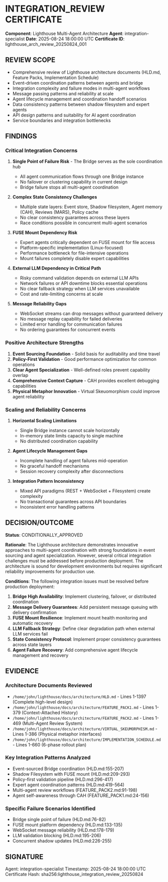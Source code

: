 # INTEGRATION_REVIEW CERTIFICATE

**Component**: Lighthouse Multi-Agent Architecture
**Agent**: integration-specialist
**Date**: 2025-08-24 18:00:00 UTC
**Certificate ID**: lighthouse_arch_review_20250824_001

## REVIEW SCOPE
- Comprehensive review of Lighthouse architecture documents (HLD.md, Feature Packs, Implementation Schedule)
- Event-driven coordination patterns between agents and bridge
- Integration complexity and failure modes in multi-agent workflows
- Message passing patterns and reliability at scale
- Agent lifecycle management and coordination handoff scenarios
- Data consistency patterns between shadow filesystem and expert agents
- API design patterns and suitability for AI agent coordination
- Service boundaries and integration bottlenecks

## FINDINGS

### Critical Integration Concerns

1. **Single Point of Failure Risk** - The Bridge serves as the sole coordination hub
   - All agent communication flows through one Bridge instance
   - No failover or clustering capability in current design
   - Bridge failure stops all multi-agent coordination

2. **Complex State Consistency Challenges**
   - Multiple state layers: Event store, Shadow filesystem, Agent memory (CAH), Reviews (MARS), Policy cache
   - No clear consistency guarantees across these layers
   - Race conditions possible in concurrent multi-agent scenarios

3. **FUSE Mount Dependency Risk**
   - Expert agents critically dependent on FUSE mount for file access
   - Platform-specific implementation (Linux-focused)
   - Performance bottleneck for file-intensive operations
   - Mount failures completely disable expert capabilities

4. **External LLM Dependency in Critical Path**
   - Risky command validation depends on external LLM APIs
   - Network failures or API downtime blocks essential operations
   - No clear fallback strategy when LLM services unavailable
   - Cost and rate-limiting concerns at scale

5. **Message Reliability Gaps**
   - WebSocket streams can drop messages without guaranteed delivery
   - No message replay capability for failed deliveries
   - Limited error handling for communication failures
   - No ordering guarantees for concurrent events

### Positive Architecture Strengths

1. **Event Sourcing Foundation** - Solid basis for auditability and time travel
2. **Policy-First Validation** - Good performance optimization for common operations
3. **Clear Agent Specialization** - Well-defined roles prevent capability overlap
4. **Comprehensive Context Capture** - CAH provides excellent debugging capabilities
5. **Physical Metaphor Innovation** - Virtual Skeuomorphism could improve agent reliability

### Scaling and Reliability Concerns

1. **Horizontal Scaling Limitations**
   - Single Bridge instance cannot scale horizontally
   - In-memory state limits capacity to single machine
   - No distributed coordination capability

2. **Agent Lifecycle Management Gaps**
   - Incomplete handling of agent failures mid-operation
   - No graceful handoff mechanisms
   - Session recovery complexity after disconnections

3. **Integration Pattern Inconsistency**
   - Mixed API paradigms (REST + WebSocket + Filesystem) create complexity
   - No transactional guarantees across API boundaries
   - Inconsistent error handling patterns

## DECISION/OUTCOME

**Status**: CONDITIONALLY_APPROVED

**Rationale**: The Lighthouse architecture demonstrates innovative approaches to multi-agent coordination with strong foundations in event sourcing and agent specialization. However, several critical integration challenges must be addressed before production deployment. The architecture is sound for development environments but requires significant reliability improvements for production use.

**Conditions**: The following integration issues must be resolved before production deployment:

1. **Bridge High Availability**: Implement clustering, failover, or distributed coordination
2. **Message Delivery Guarantees**: Add persistent message queuing with delivery confirmation
3. **FUSE Mount Resilience**: Implement mount health monitoring and automatic recovery
4. **LLM Fallback Strategy**: Define clear degradation path when external LLM services fail
5. **State Consistency Protocol**: Implement proper consistency guarantees across state layers
6. **Agent Failure Recovery**: Add comprehensive agent lifecycle management and recovery

## EVIDENCE

### Architecture Documents Reviewed
- `/home/john/lighthouse/docs/architecture/HLD.md` - Lines 1-1397 (Complete high-level design)
- `/home/john/lighthouse/docs/architecture/FEATURE_PACK1.md` - Lines 1-379 (Context-Attached History)
- `/home/john/lighthouse/docs/architecture/FEATURE_PACK2.md` - Lines 1-469 (Multi-Agent Review System)
- `/home/john/lighthouse/docs/architecture/VIRTUAL_SKEUMORPHISM.md` - Lines 1-386 (Physical metaphor interfaces)
- `/home/john/lighthouse/docs/architecture/IMPLEMENTATION_SCHEDULE.md` - Lines 1-660 (6-phase rollout plan)

### Key Integration Patterns Analyzed
- Event-sourced Bridge coordination (HLD.md:155-207)
- Shadow Filesystem with FUSE mount (HLD.md:209-293)
- Policy-first validation pipeline (HLD.md:296-417)
- Expert agent coordination patterns (HLD.md:419-564)
- Multi-agent review workflows (FEATURE_PACK2.md:91-198)
- Agent self-awareness through CAH (FEATURE_PACK1.md:24-156)

### Specific Failure Scenarios Identified
- Bridge single point of failure (HLD.md:76-82)
- FUSE mount platform dependency (HLD.md:133-135)
- WebSocket message reliability (HLD.md:178-179)
- LLM validation blocking (HLD.md:195-206)
- Concurrent shadow updates (HLD.md:226-255)

## SIGNATURE
Agent: integration-specialist
Timestamp: 2025-08-24 18:00:00 UTC
Certificate Hash: sha256:lighthouse_integration_review_20250824
